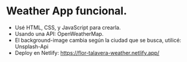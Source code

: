 # Weather App funcional.
- Usé HTML, CSS, y JavaScript para crearla.
- Usando una API: OpenWeatherMap.
- El background-image cambia según la ciudad que se busca, utilicé: Unsplash-Api
- Deploy en Netlify: https://flor-talavera-weather.netlify.app/
